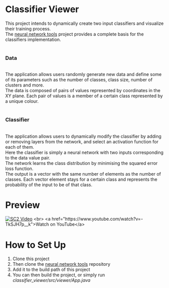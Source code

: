 # Classifier Viewer

This project intends to dynamically create two input classifiers and visualize their training process.
<br>The <a href="https://github.com/iliasbk/NN_tools">neural network tools</a> project provides a complete basis for the classifiers implementation.  
<br><h3>Data</h3>
<br>The application allows users randomly generate new data and define some of its parameters such as the number of classes, class size, number of clusters and more.
<br>The data is composed of pairs of values represented by coordinates in the XY plane. Each pair of values is a member of a certain class represented by a unique colour.  
<br><h3>Classifier</h3>
<br>The application allows users to dynamically modify the classifier by adding or removing layers from the network, and select an activation function for each of them.
<br>Here the classifier is simply a neural network with two inputs corresponding to the data value pair.
<br>The network learns the class distribution by minimising the squared error loss function.
<br>The output is a vector with the same number of elements as the number of classes. Each vector element stays for a certain class and represents the probability of the input to be of that class.

# Preview
[![SC2 Video](res/preview.gif)]([https://www.youtube.com/watch?v=--b-9HrKK6w](https://www.youtube.com/watch?v=-TkSJH7p__k)https://www.youtube.com/watch?v=-TkSJH7p__k)
<br>
<a href="https://www.youtube.com/watch?v=-TkSJH7p__k">Watch on YouTube</a>

# How to Set Up
1. Clone this project
2. Then clone the <a href="https://github.com/iliasbk/NN_tools">neural network tools</a> repository  
3. Add it to the build path of this project
4. You can then build the project, or simply run <i>classifier_viewer/src/viewer/App.java</i>
